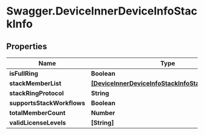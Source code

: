 # Swagger.DeviceInnerDeviceInfoStackInfo

## Properties
Name | Type | Description | Notes
------------ | ------------- | ------------- | -------------
**isFullRing** | **Boolean** |  | [optional] 
**stackMemberList** | [**[DeviceInnerDeviceInfoStackInfoStackMemberList]**](DeviceInnerDeviceInfoStackInfoStackMemberList.md) |  | [optional] 
**stackRingProtocol** | **String** |  | [optional] 
**supportsStackWorkflows** | **Boolean** |  | [optional] 
**totalMemberCount** | **Number** |  | [optional] 
**validLicenseLevels** | **[String]** |  | [optional] 


